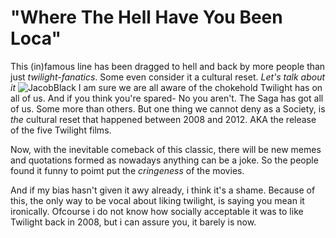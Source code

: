 # "Where The Hell Have You Been Loca"
This (in)famous line has been dragged to hell and back by more people than just *twilight-fanatics*. Some even consider it a cultural reset.
_Let's talk about it_
![JacobBlack](https://static1.srcdn.com/wordpress/wp-content/uploads/2021/09/Twilight-New-Moon-Loca-Meme.jpeg?q=50&fit=crop&w=767&dpr=1.5)
I am sure we are all aware of the chokehold Twilight has on all of us. And if you think you're spared- No you aren't.
The Saga has got all of us. Some more than others. But one thing we cannot deny as a Society, is *the* cultural reset that happened between 2008 and 2012. AKA the release of the five Twilight films.

Now, with the inevitable comeback of this classic, there will be new memes and quotations formed as nowadays anything can be a joke. 
So the people found it funny to poimt put the _cringeness_ of the movies.

And if my bias hasn't given it awy already, i think it's a shame. Because of this, the only way to be vocal about liking twilight, is saying you mean it ironically.
Ofcourse i do not know how socially acceptable it was to like Twilight back in 2008, but i can assure you, it barely is now.
